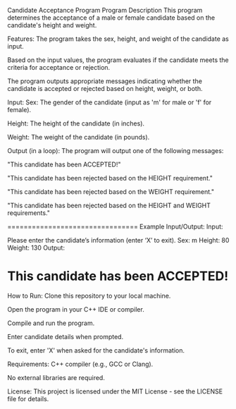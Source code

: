 Candidate Acceptance Program
Program Description
This program determines the acceptance of a male or female candidate based on the candidate's height and weight.

Features:
The program takes the sex, height, and weight of the candidate as input.

Based on the input values, the program evaluates if the candidate meets the criteria for acceptance or rejection.

The program outputs appropriate messages indicating whether the candidate is accepted or rejected based on height, weight, or both.

Input:
Sex: The gender of the candidate (input as 'm' for male or 'f' for female).

Height: The height of the candidate (in inches).

Weight: The weight of the candidate (in pounds).

Output (in a loop):
The program will output one of the following messages:

"This candidate has been ACCEPTED!"

"This candidate has been rejected based on the HEIGHT requirement."

"This candidate has been rejected based on the WEIGHT requirement."

"This candidate has been rejected based on the HEIGHT and WEIGHT requirements."

================================
Example Input/Output:
Input:

Please enter the candidate’s information (enter ‘X’ to exit).
Sex: m
Height: 80
Weight: 130
Output:

This candidate has been ACCEPTED!
=================================

How to Run:
Clone this repository to your local machine.

Open the program in your C++ IDE or compiler.

Compile and run the program.

Enter candidate details when prompted.

To exit, enter 'X' when asked for the candidate's information.

Requirements:
C++ compiler (e.g., GCC or Clang).

No external libraries are required.

License:
This project is licensed under the MIT License - see the LICENSE file for details.
